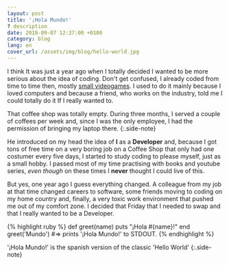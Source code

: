 ```yaml
---
layout: post
title: '¡Hola Mundo!'
? description
date: 2018-09-07 12:37:00 +0100
category: blog
lang: en
cover_url: /assets/img/blog/hello-world.jpg
---
```


I think It was just a year ago when I totally decided I wanted to be more serious about the idea of coding. Don't get confused, I already coded from time to time then, mostly [small videogames](/portfolio/2017/10/09/always-go-east.html). I used to do it mainly because I loved computers and because a friend, who works on the industry, told me I could totally do it If I really wanted to.

That coffee shop was totally empty. During three months, I served a couple of coffees per week and, since I was the only employee, I had the permission of bringing my laptop there.
{:.side-note}

He introduced on my head the idea of **I** as a **Developer** and, because I got tons of free time on a very boring job on a Coffee Shop that only had one costumer every five days, I started to study coding to please myself, just as a small hobby. I passed most of my time practising with books and youtube series, _even though_ on these times I **never** thought I could live of this.

But yes, one year ago I guess everything changed. A colleague from my job at that time changed careers to software, some friends moving to coding on my home country and, finally, a very toxic work environment that pushed me out of my comfort zone. I decided that Friday that I needed to swap and that I really wanted to be a Developer.

{% highlight ruby %}
def greet(name)
puts "¡Hola #{name}!"
end greet('Mundo')
#=> prints '¡Hola Mundo!' to STDOUT.
{% endhighlight %}

'¡Hola Mundo!' is the spanish version of the classic 'Hello World'
{:.side-note}

<!-- I need to talk about the process until I got to Codeclan -->

